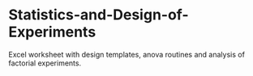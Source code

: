 # Statistics-and-Design-of-Experiments
Excel worksheet with design templates, anova routines and analysis of factorial experiments.
